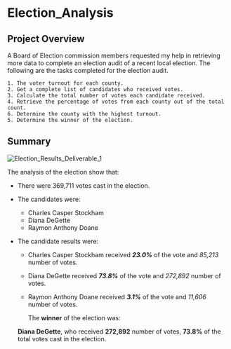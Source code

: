 # Election_Analysis

## Project Overview

A Board of Election commission members requested my help in retrieving more data to complete an election audit of a recent local election. The following are the tasks completed for the election audit.

	1. The voter turnout for each county.
	2. Get a complete list of candidates who received votes. 
	3. Calculate the total number of votes each candidate received. 
	4. Retrieve the percentage of votes from each county out of the total count.
	6. Determine the county with the highest turnout.
	5. Determine the winner of the election.
	

## Summary

![Election_Results_Deliverable_1](https://user-images.githubusercontent.com/114125836/209059975-b078d854-0edb-4207-8b95-bd2d2c38967e.PNG)


The analysis of the election show that:
* There were 369,711 votes cast in the election.
* The candidates were:
	- Charles Casper Stockham
	- Diana DeGette
	- Raymon Anthony Doane
* The candidate results were:
	- Charles Casper Stockham received **_23.0%_** of the vote and _85,213_ number of votes.
	- Diana DeGette received **_73.8%_** of the vote and _272,892_ number of votes.
	- Raymon Anthony Doane received **_3.1%_** of the vote and _11,606_ number of votes.
  
         The **winner** of the election was:

    **Diana DeGette**, who received **272,892** number of votes, **73.8%** of the total votes cast in the election.
